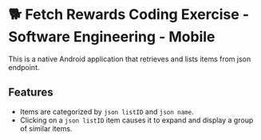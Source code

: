 # 🐕 Fetch Rewards Coding Exercise - Software Engineering - Mobile
This is a native Android application that retrieves and lists items from json endpoint.

## Features
- Items are categorized by ```json listID``` and ```json name```.
- Clicking on a ```json listID``` item causes it to expand and display a group of similar items.
